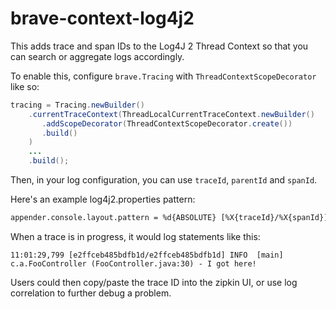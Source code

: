 # brave-context-log4j2
This adds trace and span IDs to the Log4J 2 Thread Context so that you
can search or aggregate logs accordingly.

To enable this, configure `brave.Tracing` with `ThreadContextScopeDecorator`
like so:

```java
tracing = Tracing.newBuilder()
    .currentTraceContext(ThreadLocalCurrentTraceContext.newBuilder()
       .addScopeDecorator(ThreadContextScopeDecorator.create())
       .build()
    )
    ...
    .build();
```

Then, in your log configuration, you can use `traceId`, `parentId` and `spanId`.

Here's an example log4j2.properties pattern:

```xml
appender.console.layout.pattern = %d{ABSOLUTE} [%X{traceId}/%X{spanId}] %-5p [%t] %C{2} (%F:%L) - %m%n
```

When a trace is in progress, it would log statements like this:
```
11:01:29,799 [e2ffceb485bdfb1d/e2ffceb485bdfb1d] INFO  [main] c.a.FooController (FooController.java:30) - I got here!
```

Users could then copy/paste the trace ID into the zipkin UI, or use log
correlation to further debug a problem.
